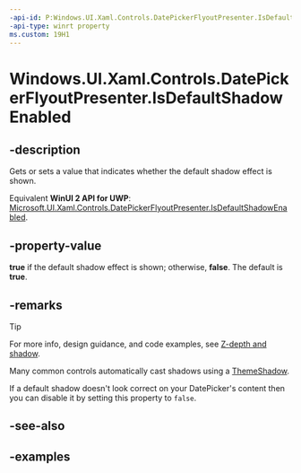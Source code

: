 ```yaml
---
-api-id: P:Windows.UI.Xaml.Controls.DatePickerFlyoutPresenter.IsDefaultShadowEnabled
-api-type: winrt property
ms.custom: 19H1
---
```


<!-- Property syntax.
public bool IsDefaultShadowEnabled { get;  set; }
-->

# Windows.UI.Xaml.Controls.DatePickerFlyoutPresenter.IsDefaultShadowEnabled

## -description

Gets or sets a value that indicates whether the default shadow effect is shown.

Equivalent **WinUI 2 API for UWP**: [Microsoft.UI.Xaml.Controls.DatePickerFlyoutPresenter.IsDefaultShadowEnabled](/windows/winui/api/microsoft.ui.xaml.controls.datepickerflyoutpresenter.isdefaultshadowenabled).

## -property-value

**true** if the default shadow effect is shown; otherwise, **false**. The default is **true**.

## -remarks

> [!TIP]
> For more info, design guidance, and code examples, see [Z-depth and shadow](/windows/uwp/design/layout/depth-shadow).

Many common controls automatically cast shadows using a [ThemeShadow](../windows.ui.xaml.media/themeshadow.md). 

If a default shadow doesn't look correct on your DatePicker's content then you can disable it by setting this property to `false`.

## -see-also

## -examples

